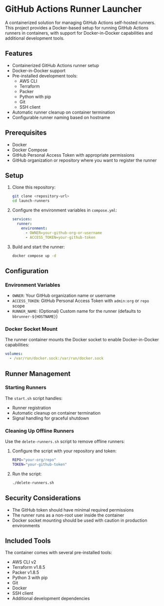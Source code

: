 # GitHub Actions Runner Launcher

A containerized solution for managing GitHub Actions self-hosted runners. This project provides a Docker-based setup for running GitHub Actions runners in containers, with support for Docker-in-Docker capabilities and additional development tools.

## Features

- Containerized GitHub Actions runner setup
- Docker-in-Docker support
- Pre-installed development tools:
  - AWS CLI
  - Terraform
  - Packer
  - Python with pip
  - Git
  - SSH client
- Automatic runner cleanup on container termination
- Configurable runner naming based on hostname

## Prerequisites

- Docker
- Docker Compose
- GitHub Personal Access Token with appropriate permissions
- GitHub organization or repository where you want to register the runner

## Setup

1. Clone this repository:
   ```bash
   git clone <repository-url>
   cd launch-runners
   ```

2. Configure the environment variables in `compose.yml`:
   ```yaml
   services:
     runner:
       environment:
         - OWNER=your-github-org-or-username
         - ACCESS_TOKEN=your-github-token
   ```

3. Build and start the runner:
   ```bash
   docker compose up -d
   ```

## Configuration

### Environment Variables

- `OWNER`: Your GitHub organization name or username
- `ACCESS_TOKEN`: GitHub Personal Access Token with `admin:org` or `repo` scope
- `RUNNER_NAME`: (Optional) Custom name for the runner (defaults to `bbrunner-${HOSTNAME}`)

### Docker Socket Mount

The runner container mounts the Docker socket to enable Docker-in-Docker capabilities:
```yaml
volumes:
  - /var/run/docker.sock:/var/run/docker.sock
```

## Runner Management

### Starting Runners

The `start.sh` script handles:
- Runner registration
- Automatic cleanup on container termination
- Signal handling for graceful shutdown

### Cleaning Up Offline Runners

Use the `delete-runners.sh` script to remove offline runners:
1. Configure the script with your repository and token:
   ```bash
   REPO="your-org/repo"
   TOKEN="your-github-token"
   ```
2. Run the script:
   ```bash
   ./delete-runners.sh
   ```

## Security Considerations

- The GitHub token should have minimal required permissions
- The runner runs as a non-root user inside the container
- Docker socket mounting should be used with caution in production environments

## Included Tools

The container comes with several pre-installed tools:
- AWS CLI v2
- Terraform v1.8.5
- Packer v1.8.5
- Python 3 with pip
- Git
- Docker
- SSH client
- Additional development dependencies
